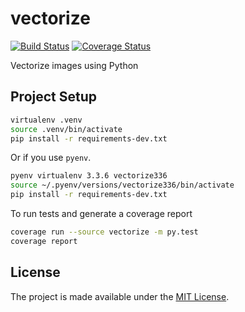 # vectorize

[![Build Status](https://travis-ci.org/karlding/vectorize.svg?branch=master)](https://travis-ci.org/karlding/vectorize) [![Coverage Status](https://coveralls.io/repos/github/karlding/vectorize/badge.svg?branch=master)](https://coveralls.io/github/karlding/vectorize?branch=master)

Vectorize images using Python

## Project Setup

```bash
virtualenv .venv
source .venv/bin/activate
pip install -r requirements-dev.txt
```

Or if you use ``pyenv``.

```bash
pyenv virtualenv 3.3.6 vectorize336
source ~/.pyenv/versions/vectorize336/bin/activate
pip install -r requirements-dev.txt
```

To run tests and generate a coverage report

```bash
coverage run --source vectorize -m py.test
coverage report
```

## License
The project is made available under the [MIT License](https://opensource.org/licenses/MIT).
